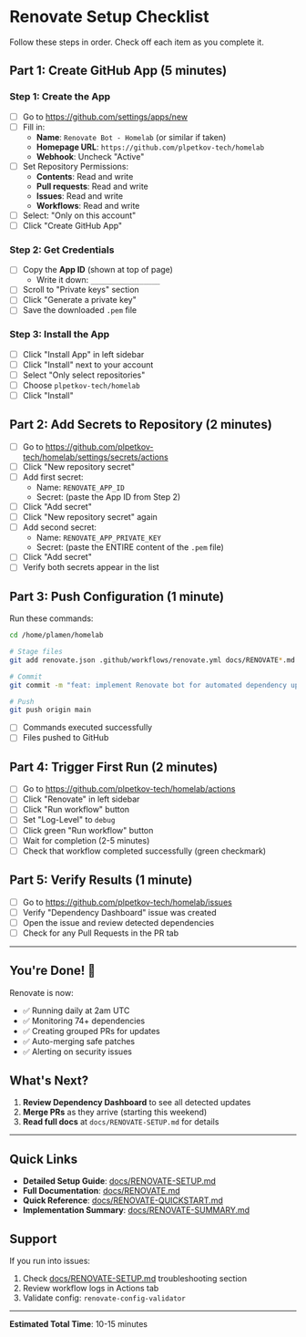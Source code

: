 # Renovate Setup Checklist

Follow these steps in order. Check off each item as you complete it.

## Part 1: Create GitHub App (5 minutes)

### Step 1: Create the App
- [ ] Go to https://github.com/settings/apps/new
- [ ] Fill in:
  - **Name**: `Renovate Bot - Homelab` (or similar if taken)
  - **Homepage URL**: `https://github.com/plpetkov-tech/homelab`
  - **Webhook**: Uncheck "Active"
- [ ] Set Repository Permissions:
  - **Contents**: Read and write
  - **Pull requests**: Read and write
  - **Issues**: Read and write
  - **Workflows**: Read and write
- [ ] Select: "Only on this account"
- [ ] Click "Create GitHub App"

### Step 2: Get Credentials
- [ ] Copy the **App ID** (shown at top of page)
  - Write it down: `_________________`
- [ ] Scroll to "Private keys" section
- [ ] Click "Generate a private key"
- [ ] Save the downloaded `.pem` file

### Step 3: Install the App
- [ ] Click "Install App" in left sidebar
- [ ] Click "Install" next to your account
- [ ] Select "Only select repositories"
- [ ] Choose `plpetkov-tech/homelab`
- [ ] Click "Install"

## Part 2: Add Secrets to Repository (2 minutes)

- [ ] Go to https://github.com/plpetkov-tech/homelab/settings/secrets/actions
- [ ] Click "New repository secret"
- [ ] Add first secret:
  - Name: `RENOVATE_APP_ID`
  - Secret: (paste the App ID from Step 2)
- [ ] Click "Add secret"
- [ ] Click "New repository secret" again
- [ ] Add second secret:
  - Name: `RENOVATE_APP_PRIVATE_KEY`
  - Secret: (paste the ENTIRE content of the `.pem` file)
- [ ] Click "Add secret"
- [ ] Verify both secrets appear in the list

## Part 3: Push Configuration (1 minute)

Run these commands:

```bash
cd /home/plamen/homelab

# Stage files
git add renovate.json .github/workflows/renovate.yml docs/RENOVATE*.md README.md RENOVATE-CHECKLIST.md

# Commit
git commit -m "feat: implement Renovate bot for automated dependency updates"

# Push
git push origin main
```

- [ ] Commands executed successfully
- [ ] Files pushed to GitHub

## Part 4: Trigger First Run (2 minutes)

- [ ] Go to https://github.com/plpetkov-tech/homelab/actions
- [ ] Click "Renovate" in left sidebar
- [ ] Click "Run workflow" button
- [ ] Set "Log-Level" to `debug`
- [ ] Click green "Run workflow" button
- [ ] Wait for completion (2-5 minutes)
- [ ] Check that workflow completed successfully (green checkmark)

## Part 5: Verify Results (1 minute)

- [ ] Go to https://github.com/plpetkov-tech/homelab/issues
- [ ] Verify "Dependency Dashboard" issue was created
- [ ] Open the issue and review detected dependencies
- [ ] Check for any Pull Requests in the PR tab

---

## You're Done! 🎉

Renovate is now:
- ✅ Running daily at 2am UTC
- ✅ Monitoring 74+ dependencies
- ✅ Creating grouped PRs for updates
- ✅ Auto-merging safe patches
- ✅ Alerting on security issues

## What's Next?

1. **Review Dependency Dashboard** to see all detected updates
2. **Merge PRs** as they arrive (starting this weekend)
3. **Read full docs** at `docs/RENOVATE-SETUP.md` for details

---

## Quick Links

- **Detailed Setup Guide**: [docs/RENOVATE-SETUP.md](docs/RENOVATE-SETUP.md)
- **Full Documentation**: [docs/RENOVATE.md](docs/RENOVATE.md)
- **Quick Reference**: [docs/RENOVATE-QUICKSTART.md](docs/RENOVATE-QUICKSTART.md)
- **Implementation Summary**: [docs/RENOVATE-SUMMARY.md](docs/RENOVATE-SUMMARY.md)

## Support

If you run into issues:
1. Check [docs/RENOVATE-SETUP.md](docs/RENOVATE-SETUP.md) troubleshooting section
2. Review workflow logs in Actions tab
3. Validate config: `renovate-config-validator`

---

**Estimated Total Time**: 10-15 minutes
